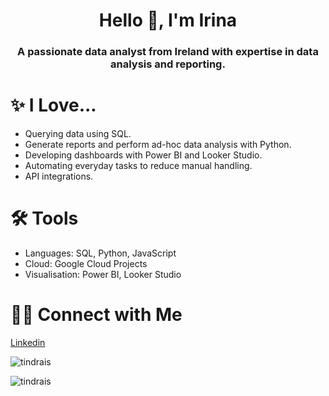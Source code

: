 <h1 align="center">Hello 👋, I'm Irina</h1>
<h3 align="center">A passionate data analyst from Ireland with expertise in data analysis and reporting.</h3>

</p>

# ✨ I Love...
- Querying data using SQL.
- Generate reports and perform ad-hoc data analysis with Python.
- Developing dashboards with Power BI and Looker Studio.
- Automating everyday tasks to reduce manual handling.
- API integrations.

# 🛠️ Tools

- Languages: SQL, Python, JavaScript
- Cloud: Google Cloud Projects
- Visualisation: Power BI, Looker Studio

# 👋🏻 Connect with Me
[Linkedin](https://www.linkedin.com/in/irinasimoes/)

</p>
<p align="left"> <img src="https://komarev.com/ghpvc/?username=tindrais&label=Profile%20views&color=0e75b6&style=flat" alt="tindrais" /> </p>

<p><img align="center" src="https://github-readme-stats.vercel.app/api/top-langs?username=tindrais&show_icons=true&locale=en&layout=compact" alt="tindrais" /></p>

